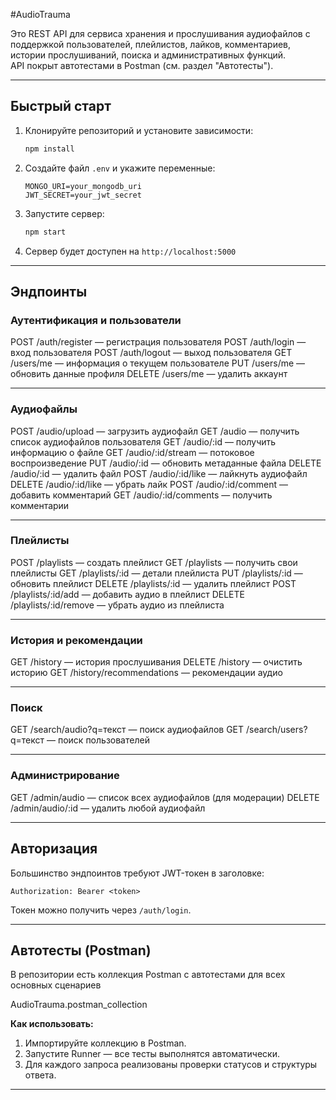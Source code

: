 #AudioTrauma

Это REST API для сервиса хранения и прослушивания аудиофайлов с поддержкой пользователей, плейлистов, лайков, комментариев, истории прослушиваний, поиска и административных функций.  
API покрыт автотестами в Postman (см. раздел "Автотесты").

---

## Быстрый старт

1. Клонируйте репозиторий и установите зависимости:
    ```bash
    npm install
    ```
2. Создайте файл `.env` и укажите переменные:
    ```
    MONGO_URI=your_mongodb_uri
    JWT_SECRET=your_jwt_secret
    ```
3. Запустите сервер:
    ```bash
    npm start
    ```
4. Сервер будет доступен на `http://localhost:5000`

---

## Эндпоинты

### Аутентификация и пользователи

POST /auth/register — регистрация пользователя
POST /auth/login — вход пользователя
POST /auth/logout — выход пользователя
GET /users/me — информация о текущем пользователе
PUT /users/me — обновить данные профиля
DELETE /users/me — удалить аккаунт

---

### Аудиофайлы

POST /audio/upload — загрузить аудиофайл
GET /audio — получить список аудиофайлов пользователя
GET /audio/:id — получить информацию о файле
GET /audio/:id/stream — потоковое воспроизведение
PUT /audio/:id — обновить метаданные файла
DELETE /audio/:id — удалить файл
POST /audio/:id/like — лайкнуть аудиофайл
DELETE /audio/:id/like — убрать лайк
POST /audio/:id/comment — добавить комментарий
GET /audio/:id/comments — получить комментарии

---

### Плейлисты

POST /playlists — создать плейлист
GET /playlists — получить свои плейлисты
GET /playlists/:id — детали плейлиста
PUT /playlists/:id — обновить плейлист
DELETE /playlists/:id — удалить плейлист
POST /playlists/:id/add — добавить аудио в плейлист
DELETE /playlists/:id/remove — убрать аудио из плейлиста

---

### История и рекомендации

GET /history — история прослушивания
DELETE /history — очистить историю
GET /history/recommendations — рекомендации аудио

---

### Поиск

GET /search/audio?q=текст — поиск аудиофайлов
GET /search/users?q=текст — поиск пользователей

---

### Администрирование

GET /admin/audio — список всех аудиофайлов (для модерации)
DELETE /admin/audio/:id — удалить любой аудиофайл

---

## Авторизация

Большинство эндпоинтов требуют JWT-токен в заголовке:
```
Authorization: Bearer <token>
```
Токен можно получить через `/auth/login`.

---

## Автотесты (Postman)

В репозитории есть коллекция Postman с автотестами для всех основных сценариев

AudioTrauma.postman_collection

**Как использовать:**
1. Импортируйте коллекцию в Postman.
2. Запустите Runner — все тесты выполнятся автоматически.
3. Для каждого запроса реализованы проверки статусов и структуры ответа.

---
